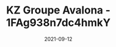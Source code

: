 ---
title: "KZ Groupe Avalona - 1FAg938n7dc4hmkY"
reportCode: "1FAg938n7dc4hmkY"
date: 2021-09-12
---